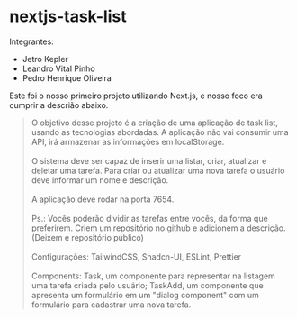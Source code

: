 # nextjs-task-list

<p>Integrantes:<p>

 - Jetro Kepler
 - Leandro Vital Pinho
 - Pedro Henrique Oliveira

 <p>Este foi o nosso primeiro projeto utilizando Next.js, e nosso foco era cumprir a descrião abaixo.</p>

> O objetivo desse projeto é a criação de uma aplicação de task list, usando as tecnologias abordadas. A aplicação não vai consumir uma API, irá armazenar as informações em localStorage.<br><br>O sistema deve ser capaz de inserir uma listar, criar, atualizar e deletar uma tarefa. Para criar ou atualizar uma nova tarefa o usuário deve informar um nome e descrição.<br><br>A aplicação deve rodar na porta 7654.<br><br>Ps.: Vocês poderão dividir as tarefas entre vocês, da forma que preferirem. Criem um repositório no github e adicionem a descrição. (Deixem e repositório público)<br><br>Configurações: TailwindCSS, Shadcn-UI, ESLint, Prettier<br><br>Components: Task, um componente para representar na listagem uma tarefa criada pelo usuário; TaskAdd, um componente que apresenta um formulário em um "dialog component" com um formulário para cadastrar uma nova tarefa.